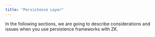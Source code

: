 ```yaml
---
title: "Persistence Layer"
---
```


In the following sections, we are going to describe considerations and
issues when you use persistence frameworks with ZK.

